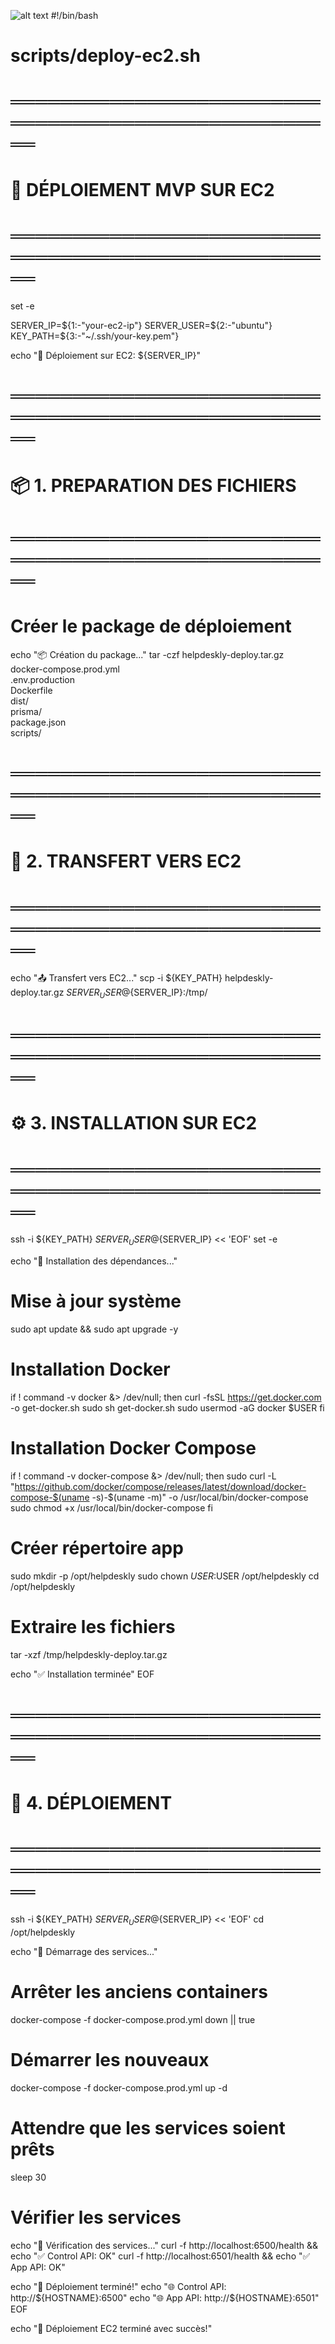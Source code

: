 ![alt text](image.png)
#!/bin/bash

# scripts/deploy-ec2.sh

# ════════════════════════════════════════════════════

# 🚀 DÉPLOIEMENT MVP SUR EC2

# ════════════════════════════════════════════════════

set -e

SERVER_IP=${1:-"your-ec2-ip"}
SERVER_USER=${2:-"ubuntu"}
KEY_PATH=${3:-"~/.ssh/your-key.pem"}

echo "🚀 Déploiement sur EC2: ${SERVER_IP}"

# ════════════════════════════════════════════════════

# 📦 1. PREPARATION DES FICHIERS

# ════════════════════════════════════════════════════

# Créer le package de déploiement

echo "📦 Création du package..."
tar -czf helpdeskly-deploy.tar.gz \
 docker-compose.prod.yml \
 .env.production \
 Dockerfile \
 dist/ \
 prisma/ \
 package.json \
 scripts/

# ════════════════════════════════════════════════════

# 🔄 2. TRANSFERT VERS EC2

# ════════════════════════════════════════════════════

echo "📤 Transfert vers EC2..."
scp -i ${KEY_PATH} helpdeskly-deploy.tar.gz ${SERVER_USER}@${SERVER_IP}:/tmp/

# ════════════════════════════════════════════════════

# ⚙️ 3. INSTALLATION SUR EC2

# ════════════════════════════════════════════════════

ssh -i ${KEY_PATH} ${SERVER_USER}@${SERVER_IP} << 'EOF'
set -e

echo "🔧 Installation des dépendances..."

# Mise à jour système

sudo apt update && sudo apt upgrade -y

# Installation Docker

if ! command -v docker &> /dev/null; then
curl -fsSL https://get.docker.com -o get-docker.sh
sudo sh get-docker.sh
sudo usermod -aG docker $USER
fi

# Installation Docker Compose

if ! command -v docker-compose &> /dev/null; then
sudo curl -L "https://github.com/docker/compose/releases/latest/download/docker-compose-$(uname -s)-$(uname -m)" -o /usr/local/bin/docker-compose
sudo chmod +x /usr/local/bin/docker-compose
fi

# Créer répertoire app

sudo mkdir -p /opt/helpdeskly
sudo chown $USER:$USER /opt/helpdeskly
cd /opt/helpdeskly

# Extraire les fichiers

tar -xzf /tmp/helpdeskly-deploy.tar.gz

echo "✅ Installation terminée"
EOF

# ════════════════════════════════════════════════════

# 🚢 4. DÉPLOIEMENT

# ════════════════════════════════════════════════════

ssh -i ${KEY_PATH} ${SERVER_USER}@${SERVER_IP} << 'EOF'
cd /opt/helpdeskly

echo "🚢 Démarrage des services..."

# Arrêter les anciens containers

docker-compose -f docker-compose.prod.yml down || true

# Démarrer les nouveaux

docker-compose -f docker-compose.prod.yml up -d

# Attendre que les services soient prêts

sleep 30

# Vérifier les services

echo "🏥 Vérification des services..."
curl -f http://localhost:6500/health && echo "✅ Control API: OK"
curl -f http://localhost:6501/health && echo "✅ App API: OK"

echo "🎉 Déploiement terminé!"
echo "🌐 Control API: http://${HOSTNAME}:6500"
echo "🌐 App API: http://${HOSTNAME}:6501"
EOF

echo "🎯 Déploiement EC2 terminé avec succès!"
